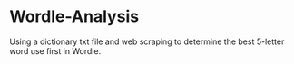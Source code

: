 # Wordle-Analysis
Using a dictionary txt file and web scraping to determine the best 5-letter word use first in Wordle.

